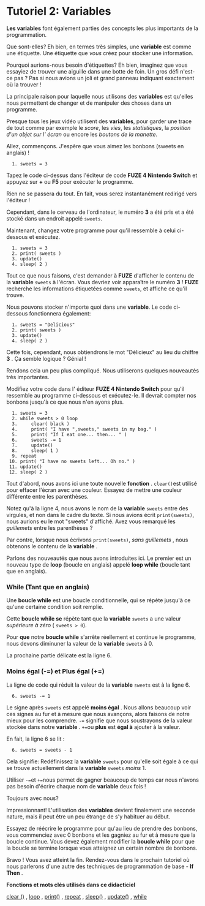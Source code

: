 Tutoriel 2: Variables
=====================

**Les variables** font également parties des concepts les plus importants de la programmation.

Que sont-elles? Eh bien, en termes très simples, une **variable** est comme une étiquette. Une étiquette que _vous_ créez pour stocker une information.

Pourquoi aurions-nous besoin d'étiquettes? Eh bien, imaginez que vous essayiez de trouver une aiguille dans une botte de foin. Un gros défi n'est-ce pas ? Pas si nous avions un joli et grand panneau indiquant exactement où la trouver !

La principale raison pour laquelle nous utilisons des **variables** est qu'elles nous permettent de changer et de manipuler des choses dans un programme.

Presque tous les jeux vidéo utilisent des **variables**, pour garder une trace de tout comme par exemple le _score_, les _vies_, les _statistiques_, la _position d'un objet sur l' écran_ ou encore les _boutons de la manette_.

Allez, commençons. J'espère que vous aimez les bonbons (sweets en anglais) !

      1. sweets = 3

Tapez le code ci-dessus dans l'éditeur de code **FUZE 4 Nintendo Switch** et appuyez sur **+** ou **F5** pour exécuter le programme.

Rien ne se passera du tout. En fait, vous serez instantanément redirigé vers l'éditeur !

Cependant, dans le cerveau de l'ordinateur, le numéro **3** a été pris et a été stocké dans un endroit appelé `sweets`.

Maintenant, changez votre programme pour qu'il ressemble à celui ci-dessous et exécutez.

      1. sweets = 3
      2. print( sweets )
      3. update() 
      4. sleep( 2 )

Tout ce que nous faisons, c'est demander à **FUZE** d'afficher le contenu de la **variable** `sweets` à l'écran. Vous devriez voir apparaître le numéro **3** ! **FUZE** recherche les informations étiquetées comme `sweets`, et affiche ce qu'il trouve.

Nous pouvons stocker n'importe quoi dans une **variable**. Le code ci-dessous fonctionnera également:

      1. sweets = "Delicious"
      2. print( sweets )
      3. update() 
      4. sleep( 2 )

Cette fois, cependant, nous obtiendrons le mot "Délicieux" au lieu du chiffre **3** . Ça semble logique ? Génial !

Rendons cela un peu plus compliqué. Nous utiliserons quelques nouveautés très importantes.

Modifiez votre code dans l' éditeur **FUZE 4 Nintendo Switch** pour qu'il ressemble au programme ci-dessous et exécutez-le. Il devrait compter nos bonbons jusqu'à ce que nous n'en ayons plus.

      1. sweets = 3
      2. while sweets > 0 loop
      3.     clear( black )
      4.     print( "I have ",sweets," sweets in my bag." )
      5.     print( "If I eat one... then... " )
      6.     sweets -= 1
      7.     update()     
      8.     sleep( 1 )
      9. repeat
     10. print( "I have no sweets left... Oh no." )
     11. update()
     12. sleep( 2 )

Tout d'abord, nous avons ici une toute nouvelle **fonction** . `clear()`est utilisé pour effacer l'écran avec une couleur. Essayez de mettre une couleur différente entre les parenthèses.

Notez qu'à la ligne 4, nous avons le nom de la **variable** `sweets` entre des virgules, et non dans le cadre du texte. Si nous avions écrit `print(sweets)`, nous aurions eu le mot "sweets" d'affiché. Avez vous remarqué les _guillemets_ entre les parenthèses ?

Par contre, lorsque nous écrivons `print(sweets)`, _sans guillemets_ , nous obtenons le contenu de la **variable** .

Parlons des nouveautés que nous avons introduites ici. Le premier est un nouveau type de **loop** (boucle en anglais) appelé **loop while** (boucle tant que en anglais).

### While (Tant que en anglais)

Une **boucle while** est une boucle conditionnelle, qui se répète jusqu'à ce qu'une certaine condition soit remplie.

Cette **boucle while se** répète tant que la **variable** `sweets` a une valeur _supérieure à zéro_ ( `sweets > 0`).

Pour **que** notre **boucle while** s'arrête réellement et continue le programme, nous devons diminuner la valeur de la **variable** `sweets` à 0.

La prochaine partie délicate est la ligne 6.

### Moins égal (-=) et Plus égal (+=)

La ligne de code qui réduit la valeur de la **variable** `sweets` est à la ligne 6.

      6. sweets -= 1

Le signe après `sweets` est appelé **moins égal** . Nous allons beaucoup voir ces signes au fur et à mesure que nous avançons, alors faisons de notre mieux pour les comprendre. `-=` signifie que nous soustrayons de la valeur stockée dans notre **variable** . `+=`ou **plus** est **égal à** ajouter à la valeur.

En fait, la ligne 6 se lit :

      6. sweets = sweets - 1

Cela signifie: Redéfinissez la **variable** `sweets` pour qu'elle soit égale à ce qui se trouve actuellement dans la **variable** `sweets`  _moins_ 1.

Utiliser `-=`et `+=`nous permet de gagner beaucoup de temps car nous n'avons pas besoin d'écrire chaque nom de **variable** deux fois !

Toujours avec nous?

Impressionnant! L'utilisation des **variables** devient finalement une seconde nature, mais il peut être un peu étrange de s'y habituer au début.

Essayez de réécrire le programme pour qu'au lieu de prendre des bonbons, vous commenciez avec 0 bonbons et les gagniez au fur et à mesure que la boucle continue. Vous devez également modifier la **boucle while** pour que la boucle se termine lorsque vous atteignez un certain nombre de bonbons.

Bravo ! Vous avez atteint la fin. Rendez-vous dans le prochain tutoriel où nous parlerons d'une autre des techniques de programmation de base - **If Then** .

**Fonctions et mots clés utilisés dans ce didacticiel**

[clear ()](https://fuzearena.com/help/view/clear) , [loop](https://fuzearena.com/help/view/loop) , [print()](https://fuzearena.com/help/view/print) , [repeat](https://fuzearena.com/help/Keywords/repeat.md) , [sleep()](https://fuzearena.com/help/view/sleep) , [update()](https://fuzearena.com/help/view/update) , [while](https://fuzearena.com/help/view/while)
